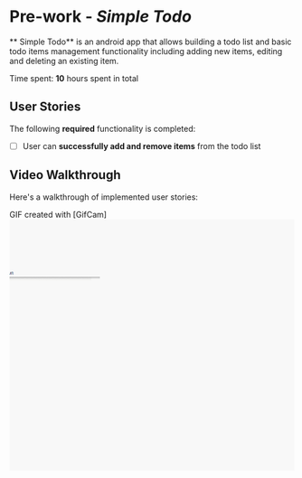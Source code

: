 # Pre-work - *Simple Todo*

** Simple Todo** is an android app that allows building a todo list and basic todo items management functionality including adding new items, editing and deleting an existing item.

Time spent: **10** hours spent in total

## User Stories

The following **required** functionality is completed:

* [ ] User can **successfully add and remove items** from the todo list


## Video Walkthrough 

Here's a walkthrough of implemented user stories:

GIF created with [GifCam] ![Sample](SampleTodoAppGIF.gif)
